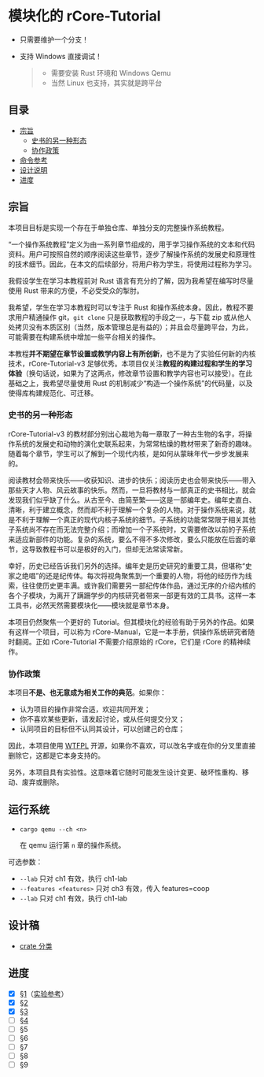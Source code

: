 ﻿# 模块化的 rCore-Tutorial

- 只需要维护一个分支！
- 支持 Windows 直接调试！

  > - 需要安装 Rust 环境和 Windows Qemu
  > - 当然 Linux 也支持，其实就是跨平台

## 目录

- [宗旨](#宗旨)
  - [史书的另一种形态](#史书的另一种形态)
  - [协作政策](#协作政策)
- [命令参考](#命令参考)
- [设计说明](#设计说明)
- [进度](#进度)

## 宗旨

本项目目标是实现一个存在于单独仓库、单独分支的完整操作系统教程。

“一个操作系统教程”定义为由一系列章节组成的，用于学习操作系统的文本和代码资料。用户可按照自然的顺序阅读这些章节，逐步了解操作系统的发展史和原理性的技术细节。因此，在本文的后续部分，将用户称为学生，将使用过程称为学习。

我假设学生在学习本教程前对 Rust 语言有充分的了解，因为我希望在编写时尽量使用 Rust 带来的方便，不必受受众的掣肘。

我希望，学生在学习本教程时可以专注于 Rust 和操作系统本身。因此，教程不要求用户精通操作 git，`git clone` 只是获取教程的手段之一，与下载 zip 或从他人处拷贝没有本质区别（当然，版本管理总是有益的）；并且会尽量跨平台，为此，可能需要在构建系统中增加一些平台相关的操作。

本教程**并不期望在章节设置或教学内容上有所创新**，也不是为了实验任何新的内核技术，rCore-Tutorial-v3 足够优秀。本项目仅关注**教程的构建过程和学生的学习体验**（换句话说，如果为了这两点，修改章节设置和教学内容也可以接受）。在此基础之上，我希望尽量使用 Rust 的机制减少“构造一个操作系统”的代码量，以及使得库构建规范化、可迁移。

### 史书的另一种形态

rCore-Tutorial-v3 的教材部分别出心裁地为每一章取了一种古生物的名字，将操作系统的发展史和动物的演化史联系起来，为常常枯燥的教材带来了新奇的趣味。随着每个章节，学生可以了解到一个现代内核，是如何从蒙昧年代一步步发展来的。

阅读教材会带来快乐——收获知识、进步的快乐；阅读历史也会带来快乐——带入那些天才人物、风云故事的快乐。然而，一旦将教材与一部真正的史书相比，就会发现我们似乎缺了什么。从古至今、由简至繁——这是一部编年史。编年史直白、清晰，利于建立概念，然而却不利于理解一个复杂的人物。对于操作系统来说，就是不利于理解一个真正的现代内核子系统的细节。子系统的功能常常限于相关其他子系统尚不存在而无法完整介绍；而增加一个子系统时，又需要修改以前的子系统来适应新部件的功能。复杂的系统，要么不得不多次修改，要么只能放在后面的章节，这导致教程书可以是极好的入门，但却无法常读常新。

幸好，历史已经告诉我们另外的选择。编年史是历史研究的重要工具，但堪称“史家之绝唱”的还是纪传体。每次将视角聚焦到一个重要的人物，将他的经历作为线索，往往使历史更丰满。或许我们需要另一部纪传体作品，通过无序的介绍内核的各个子模块，为离开了蹒跚学步的内核研究者带来一部更有效的工具书。这样一本工具书，必然天然需要模块化——模块就是章节本身。

本项目仍然聚焦一个更好的 Tutorial。但其模块化的经验有助于另外的作品。如果有这样一个项目，可以称为 rCore-Manual，它是一本手册，供操作系统研究者随时翻阅。正如 rCore-Tutorial 不需要介绍原始的 rCore，它们是 rCore 的精神续作。

### 协作政策

本项目**不是、也无意成为相关工作的典范**。如果你：

- 认为项目的操作非常合适，欢迎共同开发；
- 你不喜欢某些更新，请发起讨论，或从任何提交分叉；
- 认同项目的目标但不认同其设计，可以创建己的仓库；

因此，本项目使用 [WTFPL](LICENSE) 开源，如果你不喜欢，可以改名字或在你的分叉里直接删除它，这都是它本身支持的。

另外，本项目具有实验性。这意味着它随时可能发生设计变更、破坏性重构、移动、废弃或删除。

## 运行系统

- `cargo qemu --ch <n>`

  在 qemu 运行第 `n` 章的操作系统。

可选参数：

- `--lab` 只对 ch1 有效，执行 ch1-lab
- `--features <features>` 只对 ch3 有效，传入 features=coop
- `--lab` 只对 ch1 有效，执行 ch1-lab

## 设计稿

- [crate 分类](docs/design/20220814-crate-types.md)

## 进度

- [x] [§1](ch1/README.md)（[实验参考](ch1-lab/README.md)）
- [x] [§2](ch2/README.md)
- [x] [§3](ch3/README.md)
- [ ] [§4](ch4/README.md)
- [ ] §5
- [ ] §6
- [ ] §7
- [ ] §8
- [ ] §9
